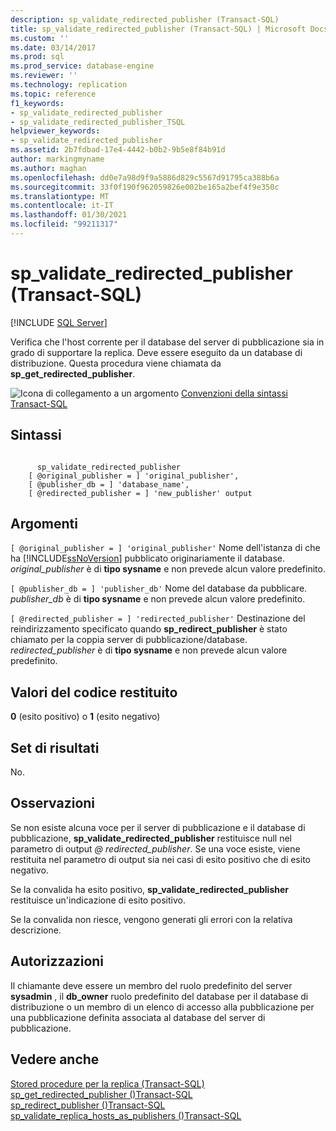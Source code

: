 ```yaml
---
description: sp_validate_redirected_publisher (Transact-SQL)
title: sp_validate_redirected_publisher (Transact-SQL) | Microsoft Docs
ms.custom: ''
ms.date: 03/14/2017
ms.prod: sql
ms.prod_service: database-engine
ms.reviewer: ''
ms.technology: replication
ms.topic: reference
f1_keywords:
- sp_validate_redirected_publisher
- sp_validate_redirected_publisher_TSQL
helpviewer_keywords:
- sp_validate_redirected_publisher
ms.assetid: 2b7fdbad-17e4-4442-b0b2-9b5e8f84b91d
author: markingmyname
ms.author: maghan
ms.openlocfilehash: dd0e7a98d9f9a5886d829c5567d91795ca388b6a
ms.sourcegitcommit: 33f0f190f962059826e002be165a2bef4f9e350c
ms.translationtype: MT
ms.contentlocale: it-IT
ms.lasthandoff: 01/30/2021
ms.locfileid: "99211317"
---
```

# <a name="sp_validate_redirected_publisher-transact-sql"></a>sp_validate_redirected_publisher (Transact-SQL)
[!INCLUDE [SQL Server](../../includes/applies-to-version/sqlserver.md)]

  Verifica che l'host corrente per il database del server di pubblicazione sia in grado di supportare la replica. Deve essere eseguito da un database di distribuzione. Questa procedura viene chiamata da **sp_get_redirected_publisher**.  
  
 ![Icona di collegamento a un argomento](../../database-engine/configure-windows/media/topic-link.gif "Icona di collegamento a un argomento") [Convenzioni della sintassi Transact-SQL](../../t-sql/language-elements/transact-sql-syntax-conventions-transact-sql.md)  
  
## <a name="syntax"></a>Sintassi  
  
```  
  
      sp_validate_redirected_publisher   
    [ @original_publisher = ] 'original_publisher',  
    [ @publisher_db = ] 'database_name',   
    [ @redirected_publisher = ] 'new_publisher' output  
```  
  
## <a name="arguments"></a>Argomenti  
`[ @original_publisher = ] 'original_publisher'` Nome dell'istanza di che ha [!INCLUDE[ssNoVersion](../../includes/ssnoversion-md.md)] pubblicato originariamente il database. *original_publisher* è di **tipo sysname** e non prevede alcun valore predefinito.  
  
`[ @publisher_db = ] 'publisher_db'` Nome del database da pubblicare. *publisher_db* è di **tipo sysname** e non prevede alcun valore predefinito.  
  
`[ @redirected_publisher = ] 'redirected_publisher'` Destinazione del reindirizzamento specificato quando **sp_redirect_publisher** è stato chiamato per la coppia server di pubblicazione/database. *redirected_publisher* è di **tipo sysname** e non prevede alcun valore predefinito.  
  
## <a name="return-code-values"></a>Valori del codice restituito  
 **0** (esito positivo) o **1** (esito negativo)  
  
## <a name="result-sets"></a>Set di risultati  
 No.  
  
## <a name="remarks"></a>Osservazioni  
 Se non esiste alcuna voce per il server di pubblicazione e il database di pubblicazione, **sp_validate_redirected_publisher** restituisce null nel parametro di output *\@ redirected_publisher*. Se una voce esiste, viene restituita nel parametro di output sia nei casi di esito positivo che di esito negativo.  
  
 Se la convalida ha esito positivo, **sp_validate_redirected_publisher** restituisce un'indicazione di esito positivo.  
  
 Se la convalida non riesce, vengono generati gli errori con la relativa descrizione.  
  
## <a name="permissions"></a>Autorizzazioni  
 Il chiamante deve essere un membro del ruolo predefinito del server **sysadmin** , il **db_owner** ruolo predefinito del database per il database di distribuzione o un membro di un elenco di accesso alla pubblicazione per una pubblicazione definita associata al database del server di pubblicazione.  
  
## <a name="see-also"></a>Vedere anche  
 [Stored procedure per la replica &#40;Transact-SQL&#41;](../../relational-databases/system-stored-procedures/replication-stored-procedures-transact-sql.md)   
 [sp_get_redirected_publisher &#40;&#41;Transact-SQL ](../../relational-databases/system-stored-procedures/sp-get-redirected-publisher-transact-sql.md)   
 [sp_redirect_publisher &#40;&#41;Transact-SQL ](../../relational-databases/system-stored-procedures/sp-redirect-publisher-transact-sql.md)   
 [sp_validate_replica_hosts_as_publishers &#40;&#41;Transact-SQL ](../../relational-databases/system-stored-procedures/sp-validate-replica-hosts-as-publishers-transact-sql.md)  
  
  
